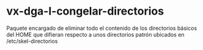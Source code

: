 # vx-dga-l-congelar-directorios
Paquete encargado de eliminar todo el contenido de los directorios básicos del HOME que difieran respecto a unos directorios patrón ubicados en /etc/skel-directorios
